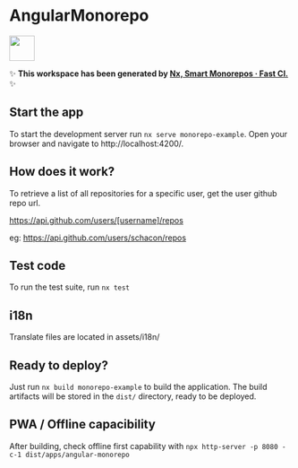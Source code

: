 # AngularMonorepo

<a alt="Nx logo" href="https://nx.dev" target="_blank" rel="noreferrer"><img src="https://raw.githubusercontent.com/nrwl/nx/master/images/nx-logo.png" width="45"></a>

✨ **This workspace has been generated by [Nx, Smart Monorepos · Fast CI.](https://nx.dev)** ✨


## Start the app

To start the development server run `nx serve monorepo-example`. Open your browser and navigate to http://localhost:4200/. 

## How does it work?
To retrieve a list of all repositories for a specific user, get the user github repo url. 

https://api.github.com/users/[username]/repos

eg: https://api.github.com/users/schacon/repos


## Test code

To run the test suite, run ```nx test```

## i18n
Translate files are located in assets/i18n/


## Ready to deploy?

Just run `nx build monorepo-example` to build the application. The build artifacts will be stored in the `dist/` directory, ready to be deployed.

## PWA / Offline capacibility
After building, check offline first capability with 
```npx http-server -p 8080 -c-1 dist/apps/angular-monorepo```



